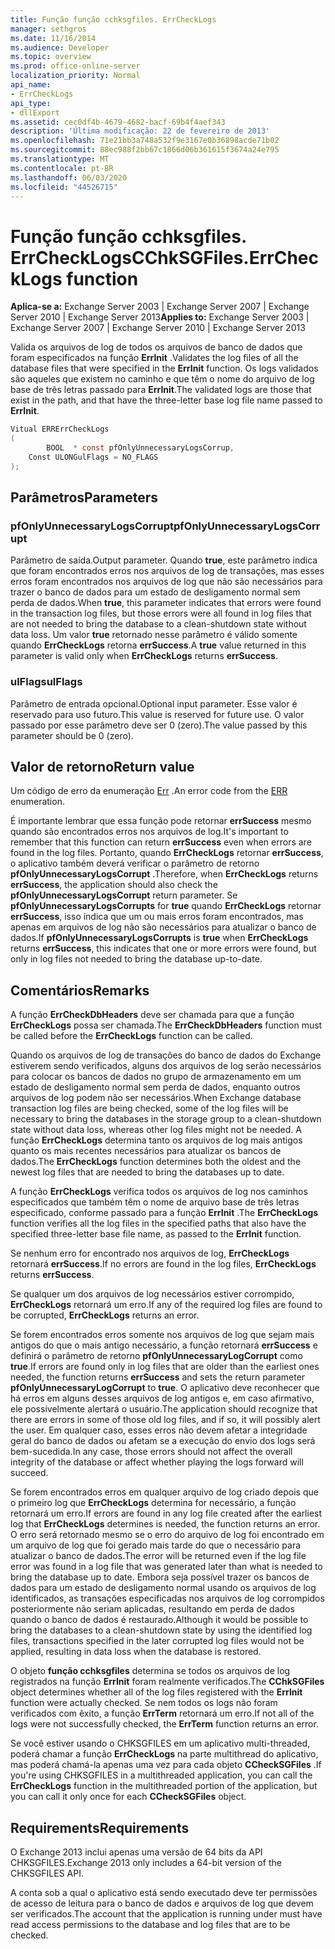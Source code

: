 ```yaml
---
title: Função função cchksgfiles. ErrCheckLogs
manager: sethgros
ms.date: 11/16/2014
ms.audience: Developer
ms.topic: overview
ms.prod: office-online-server
localization_priority: Normal
api_name:
- ErrCheckLogs
api_type:
- dllExport
ms.assetid: cec0df4b-4679-4682-bacf-69b4f4aef343
description: 'Última modificação: 22 de fevereiro de 2013'
ms.openlocfilehash: 71e21bb3a748a532f9e3167e0b36898acde71b02
ms.sourcegitcommit: 88ec988f2bb67c1866d06b361615f3674a24e795
ms.translationtype: MT
ms.contentlocale: pt-BR
ms.lasthandoff: 06/03/2020
ms.locfileid: "44526715"
---
```

# <a name="cchksgfileserrchecklogs-function"></a><span data-ttu-id="8899d-103">Função função cchksgfiles. ErrCheckLogs</span><span class="sxs-lookup"><span data-stu-id="8899d-103">CChkSGFiles.ErrCheckLogs function</span></span>

<span data-ttu-id="8899d-104">**Aplica-se a:** Exchange Server 2003 | Exchange Server 2007 | Exchange Server 2010 | Exchange Server 2013</span><span class="sxs-lookup"><span data-stu-id="8899d-104">**Applies to:** Exchange Server 2003 | Exchange Server 2007 | Exchange Server 2010 | Exchange Server 2013</span></span>
  
<span data-ttu-id="8899d-105">Valida os arquivos de log de todos os arquivos de banco de dados que foram especificados na função **ErrInit** .</span><span class="sxs-lookup"><span data-stu-id="8899d-105">Validates the log files of all the database files that were specified in the **ErrInit** function.</span></span> <span data-ttu-id="8899d-106">Os logs validados são aqueles que existem no caminho e que têm o nome do arquivo de log base de três letras passado para **ErrInit**.</span><span class="sxs-lookup"><span data-stu-id="8899d-106">The validated logs are those that exist in the path, and that have the three-letter base log file name passed to **ErrInit**.</span></span>
  
```cs
Vitual ERRErrCheckLogs 
(
        BOOL  * const pfOnlyUnnecessaryLogsCorrup,
    Const ULONGulFlags = NO_FLAGS
);

```

## <a name="parameters"></a><span data-ttu-id="8899d-107">Parâmetros</span><span class="sxs-lookup"><span data-stu-id="8899d-107">Parameters</span></span>

### <a name="pfonlyunnecessarylogscorrupt"></a><span data-ttu-id="8899d-108">pfOnlyUnnecessaryLogsCorrupt</span><span class="sxs-lookup"><span data-stu-id="8899d-108">pfOnlyUnnecessaryLogsCorrupt</span></span> 
  
<span data-ttu-id="8899d-109">Parâmetro de saída.</span><span class="sxs-lookup"><span data-stu-id="8899d-109">Output parameter.</span></span> <span data-ttu-id="8899d-110">Quando **true**, este parâmetro indica que foram encontrados erros nos arquivos de log de transações, mas esses erros foram encontrados nos arquivos de log que não são necessários para trazer o banco de dados para um estado de desligamento normal sem perda de dados.</span><span class="sxs-lookup"><span data-stu-id="8899d-110">When **true**, this parameter indicates that errors were found in the transaction log files, but those errors were all found in log files that are not needed to bring the database to a clean-shutdown state without data loss.</span></span> <span data-ttu-id="8899d-111">Um valor **true** retornado nesse parâmetro é válido somente quando **ErrCheckLogs** retorna **errSuccess**.</span><span class="sxs-lookup"><span data-stu-id="8899d-111">A **true** value returned in this parameter is valid only when **ErrCheckLogs** returns **errSuccess**.</span></span> 
    
### <a name="ulflags"></a><span data-ttu-id="8899d-112">ulFlags</span><span class="sxs-lookup"><span data-stu-id="8899d-112">ulFlags</span></span>
  
<span data-ttu-id="8899d-113">Parâmetro de entrada opcional.</span><span class="sxs-lookup"><span data-stu-id="8899d-113">Optional input parameter.</span></span> <span data-ttu-id="8899d-114">Esse valor é reservado para uso futuro.</span><span class="sxs-lookup"><span data-stu-id="8899d-114">This value is reserved for future use.</span></span> <span data-ttu-id="8899d-115">O valor passado por esse parâmetro deve ser 0 (zero).</span><span class="sxs-lookup"><span data-stu-id="8899d-115">The value passed by this parameter should be 0 (zero).</span></span>
    
## <a name="return-value"></a><span data-ttu-id="8899d-116">Valor de retorno</span><span class="sxs-lookup"><span data-stu-id="8899d-116">Return value</span></span>

<span data-ttu-id="8899d-117">Um código de erro da enumeração [Err](cchksgfiles-err-enumeration.md) .</span><span class="sxs-lookup"><span data-stu-id="8899d-117">An error code from the [ERR](cchksgfiles-err-enumeration.md) enumeration.</span></span> 
  
<span data-ttu-id="8899d-118">É importante lembrar que essa função pode retornar **errSuccess** mesmo quando são encontrados erros nos arquivos de log.</span><span class="sxs-lookup"><span data-stu-id="8899d-118">It's important to remember that this function can return **errSuccess** even when errors are found in the log files.</span></span> <span data-ttu-id="8899d-119">Portanto, quando **ErrCheckLogs** retornar **errSuccess**, o aplicativo também deverá verificar o parâmetro de retorno **pfOnlyUnnecessaryLogsCorrupt** .</span><span class="sxs-lookup"><span data-stu-id="8899d-119">Therefore, when **ErrCheckLogs** returns **errSuccess**, the application should also check the  **pfOnlyUnnecessaryLogsCorrupt** return parameter.</span></span> <span data-ttu-id="8899d-120">Se **pfOnlyUnnecessaryLogsCorrupts** for **true** quando **ErrCheckLogs** retornar **errSuccess**, isso indica que um ou mais erros foram encontrados, mas apenas em arquivos de log não são necessários para atualizar o banco de dados.</span><span class="sxs-lookup"><span data-stu-id="8899d-120">If **pfOnlyUnnecessaryLogsCorrupts** is **true** when **ErrCheckLogs** returns **errSuccess**, this indicates that one or more errors were found, but only in log files not needed to bring the database up-to-date.</span></span>
  
## <a name="remarks"></a><span data-ttu-id="8899d-121">Comentários</span><span class="sxs-lookup"><span data-stu-id="8899d-121">Remarks</span></span>

<span data-ttu-id="8899d-122">A função **ErrCheckDbHeaders** deve ser chamada para que a função **ErrCheckLogs** possa ser chamada.</span><span class="sxs-lookup"><span data-stu-id="8899d-122">The **ErrCheckDbHeaders** function must be called before the **ErrCheckLogs** function can be called.</span></span> 
  
<span data-ttu-id="8899d-123">Quando os arquivos de log de transações do banco de dados do Exchange estiverem sendo verificados, alguns dos arquivos de log serão necessários para colocar os bancos de dados no grupo de armazenamento em um estado de desligamento normal sem perda de dados, enquanto outros arquivos de log podem não ser necessários.</span><span class="sxs-lookup"><span data-stu-id="8899d-123">When Exchange database transaction log files are being checked, some of the log files will be necessary to bring the databases in the storage group to a clean-shutdown state without data loss, whereas other log files might not be needed.</span></span> <span data-ttu-id="8899d-124">A função **ErrCheckLogs** determina tanto os arquivos de log mais antigos quanto os mais recentes necessários para atualizar os bancos de dados.</span><span class="sxs-lookup"><span data-stu-id="8899d-124">The **ErrCheckLogs** function determines both the oldest and the newest log files that are needed to bring the databases up to date.</span></span> 
  
<span data-ttu-id="8899d-125">A função **ErrCheckLogs** verifica todos os arquivos de log nos caminhos especificados que também têm o nome de arquivo base de três letras especificado, conforme passado para a função **ErrInit** .</span><span class="sxs-lookup"><span data-stu-id="8899d-125">The **ErrCheckLogs** function verifies all the log files in the specified paths that also have the specified three-letter base file name, as passed to the **ErrInit** function.</span></span> 
  
<span data-ttu-id="8899d-126">Se nenhum erro for encontrado nos arquivos de log, **ErrCheckLogs** retornará **errSuccess**.</span><span class="sxs-lookup"><span data-stu-id="8899d-126">If no errors are found in the log files, **ErrCheckLogs** returns **errSuccess**.</span></span> 
  
<span data-ttu-id="8899d-127">Se qualquer um dos arquivos de log necessários estiver corrompido, **ErrCheckLogs** retornará um erro.</span><span class="sxs-lookup"><span data-stu-id="8899d-127">If any of the required log files are found to be corrupted, **ErrCheckLogs** returns an error.</span></span> 
  
<span data-ttu-id="8899d-128">Se forem encontrados erros somente nos arquivos de log que sejam mais antigos do que o mais antigo necessário, a função retornará **errSuccess** e definirá o parâmetro de retorno **pfOnlyUnnecessaryLogCorrupt** como **true**.</span><span class="sxs-lookup"><span data-stu-id="8899d-128">If errors are found only in log files that are older than the earliest ones needed, the function returns **errSuccess** and sets the return parameter **pfOnlyUnnecessaryLogCorrupt** to **true**.</span></span> <span data-ttu-id="8899d-129">O aplicativo deve reconhecer que há erros em alguns desses arquivos de log antigos e, em caso afirmativo, ele possivelmente alertará o usuário.</span><span class="sxs-lookup"><span data-stu-id="8899d-129">The application should recognize that there are errors in some of those old log files, and if so, it will possibly alert the user.</span></span> <span data-ttu-id="8899d-130">Em qualquer caso, esses erros não devem afetar a integridade geral do banco de dados ou afetam se a execução do envio dos logs será bem-sucedida.</span><span class="sxs-lookup"><span data-stu-id="8899d-130">In any case, those errors should not affect the overall integrity of the database or affect whether playing the logs forward will succeed.</span></span>
  
<span data-ttu-id="8899d-131">Se forem encontrados erros em qualquer arquivo de log criado depois que o primeiro log que **ErrCheckLogs** determina for necessário, a função retornará um erro.</span><span class="sxs-lookup"><span data-stu-id="8899d-131">If errors are found in any log file created after the earliest log that **ErrCheckLogs** determines is needed, the function returns an error.</span></span> <span data-ttu-id="8899d-132">O erro será retornado mesmo se o erro do arquivo de log foi encontrado em um arquivo de log que foi gerado mais tarde do que o necessário para atualizar o banco de dados.</span><span class="sxs-lookup"><span data-stu-id="8899d-132">The error will be returned even if the log file error was found in a log file that was generated later than what is needed to bring the database up to date.</span></span> <span data-ttu-id="8899d-133">Embora seja possível trazer os bancos de dados para um estado de desligamento normal usando os arquivos de log identificados, as transações especificadas nos arquivos de log corrompidos posteriormente não seriam aplicadas, resultando em perda de dados quando o banco de dados é restaurado.</span><span class="sxs-lookup"><span data-stu-id="8899d-133">Although it would be possible to bring the databases to a clean-shutdown state by using the identified log files, transactions specified in the later corrupted log files would not be applied, resulting in data loss when the database is restored.</span></span> 
  
<span data-ttu-id="8899d-134">O objeto **função cchksgfiles** determina se todos os arquivos de log registrados na função **ErrInit** foram realmente verificados.</span><span class="sxs-lookup"><span data-stu-id="8899d-134">The **CChkSGFiles** object determines whether all of the log files registered with the **ErrInit** function were actually checked.</span></span> <span data-ttu-id="8899d-135">Se nem todos os logs não foram verificados com êxito, a função **ErrTerm** retornará um erro.</span><span class="sxs-lookup"><span data-stu-id="8899d-135">If not all of the logs were not successfully checked, the **ErrTerm** function returns an error.</span></span> 
  
<span data-ttu-id="8899d-136">Se você estiver usando o CHKSGFILES em um aplicativo multi-threaded, poderá chamar a função **ErrCheckLogs** na parte multithread do aplicativo, mas poderá chamá-la apenas uma vez para cada objeto **CCheckSGFiles** .</span><span class="sxs-lookup"><span data-stu-id="8899d-136">If you're using CHKSGFILES in a multithreaded application, you can call the **ErrCheckLogs** function in the multithreaded portion of the application, but you can call it only once for each **CCheckSGFiles** object.</span></span> 
  
## <a name="requirements"></a><span data-ttu-id="8899d-137">Requirements</span><span class="sxs-lookup"><span data-stu-id="8899d-137">Requirements</span></span>

<span data-ttu-id="8899d-138">O Exchange 2013 inclui apenas uma versão de 64 bits da API CHKSGFILES.</span><span class="sxs-lookup"><span data-stu-id="8899d-138">Exchange 2013 only includes a 64-bit version of the CHKSGFILES API.</span></span>
  
<span data-ttu-id="8899d-139">A conta sob a qual o aplicativo está sendo executado deve ter permissões de acesso de leitura para o banco de dados e arquivos de log que devem ser verificados.</span><span class="sxs-lookup"><span data-stu-id="8899d-139">The account that the application is running under must have read access permissions to the database and log files that are to be checked.</span></span>
  

